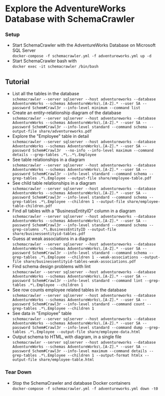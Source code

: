 <!-- markdownlint-disable MD024 -->
# Explore the AdventureWorks Database with SchemaCrawler

### Setup

- Start SchemaCrawler with the AdventureWorks Database on Microsoft SQL Server  
  `docker-compose -f schemacrawler.yml -f adventureworks.yml up -d`
- Start SchemaCrawler bash with  
  `docker exec -it schemacrawler /bin/bash`


## Tutorial

- List all the tables in the database  
  `schemacrawler --server sqlserver --host adventureworks --database AdventureWorks --schemas AdventureWorks\.[A-Z].* --user SA --password Schem#Crawl3r --info-level minimum --command list`
- Create an entity-relationship diagram of the database  
  `schemacrawler --server sqlserver --host adventureworks --database AdventureWorks --schemas AdventureWorks\.[A-Z].* --user SA --password Schem#Crawl3r --info-level standard --command schema --output-file share/adventureworks.pdf`
- Explore the "Employee" table in detail  
  `schemacrawler --server sqlserver --host adventureworks --database AdventureWorks --schemas AdventureWorks\.[A-Z].* --user SA --password Schem#Crawl3r  --no-info --info-level maximum --command details --grep-tables .*\..*\.Employee`
- See table relationships in a diagram  
  `schemacrawler --server sqlserver --host adventureworks --database AdventureWorks --schemas AdventureWorks\.[A-Z].* --user SA --password Schem#Crawl3r --info-level standard --command schema --grep-tables .*\.Employee --output-file share/employee-table.pdf`
- See child table relationships in a diagram  
  `schemacrawler --server sqlserver --host adventureworks --database AdventureWorks --schemas AdventureWorks\.[A-Z].* --user SA --password Schem#Crawl3r --info-level standard --command schema --grep-tables .*\.Employee --children 1 --output-file share/employee-table-children.pdf`
- Find all tables with a "BusinessEntityID" column in a diagram  
  `schemacrawler --server sqlserver --host adventureworks --database AdventureWorks --schemas AdventureWorks\.[A-Z].* --user SA --password Schem#Crawl3r --info-level standard --command schema --grep-columns .*\.BusinessEntityID --output-file share/businessentityid-tables.pdf`
- Guess at weak associations in a diagram  
  `schemacrawler --server sqlserver --host adventureworks --database AdventureWorks --schemas AdventureWorks\.[A-Z].* --user SA --password Schem#Crawl3r --info-level standard --command schema --grep-tables .*\.Employee --children 1 --weak-associations --output-file share/businessentityid-tables-weak-associations.pdf`
- Find schema design problems with lint  
  `schemacrawler --server sqlserver --host adventureworks --database AdventureWorks --schemas AdventureWorks\.[A-Z].* --user SA --password Schem#Crawl3r --info-level standard --command lint --grep-tables .*\.Employee --children 1`
- See row counts employee related tables in the database  
  `schemacrawler --server sqlserver --host adventureworks --database AdventureWorks --schemas AdventureWorks\.[A-Z].* --user SA --password Schem#Crawl3r --info-level standard --command count --grep-tables .*\.Employee --children 1`
- See data in "Employee" table  
  `schemacrawler --server sqlserver --host adventureworks --database AdventureWorks --schemas AdventureWorks\.[A-Z].* --user SA --password Schem#Crawl3r --info-level standard --command dump --grep-tables .*\.Employee --output-file share/employee-data.html`
- Output schema to HTML, with diagram, in a single file  
  `schemacrawler --server sqlserver --host adventureworks --database AdventureWorks --schemas AdventureWorks\.[A-Z].* --user SA --password Schem#Crawl3r --info-level maximum --command details --grep-tables .*\.Employee --children 1 --output-format htmlx --output-file share/employee-table.html`


### Tear Down

- Stop the SchemaCrawler and database Docker containers  
  `docker-compose -f schemacrawler.yml -f adventureworks.yml down -t0`
